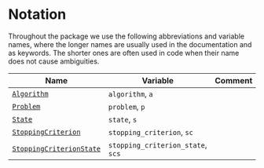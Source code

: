 # Notation

Throughout the package we use the following abbreviations and variable names,
where the longer names are usually used in the documentation and as keywords.
The shorter ones are often used in code when their name does not cause ambiguities.

| Name | Variable | Comment |
| ---- | -------- | ------- |
| [`Algorithm`](@ref) | `algorithm`, `a` | |
| [`Problem`](@ref) | `problem`, `p` | |
| [`State`](@ref) | `state`, `s` | |
| [`StoppingCriterion`](@ref) | `stopping_criterion`, `sc` | |
| [`StoppingCriterionState`](@ref) | `stopping_criterion_state`, `scs` | |